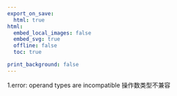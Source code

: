 ```yaml
---
export_on_save:
  html: true
html:
  embed_local_images: false
  embed_svg: true
  offline: false
  toc: true

print_background: false
---
```

1.error: operand types are incompatible 操作数类型不兼容